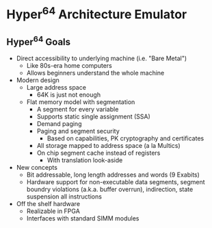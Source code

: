 # Hyper<sup>64</sup> Architecture Emulator

## Hyper<sup>64</sup> Goals

* Direct accessibility to underlying machine (i.e. "Bare Metal")
  * Like 80s-era home computers
  * Allows beginners understand the whole machine
* Modern design
  * Large address space
    * 64K is just not enough
  * Flat memory model with segmentation
    * A segment for every variable
    * Supports static single assignment (SSA)
    * Demand paging
    * Paging and segment security
      * Based on capabilities, PK cryptography and certificates
    * All storage mapped to address space (a la Multics)
    * On chip segment cache instead of registers
      * With translation look-aside
* New concepts
  * Bit addressable, long length addresses and words (9 Exabits)
  * Hardware support for non-executable data segments, segment boundry violations (a.k.a. buffer overrun), indirection, state suspension all instructions
* Off the shelf hardware
  * Realizable in FPGA
  * Interfaces with standard SIMM modules
